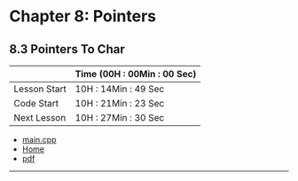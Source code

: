 # Chapter 8: Pointers
## 8.3 Pointers To Char
||Time (00H : 00Min : 00 Sec)|
|-|-|
 |Lesson Start           | 10H : 14Min : 49 Sec |  
 |Code Start             | 10H : 21Min : 23 Sec |  
 |Next Lesson            | 10H : 27Min : 30 Sec | 
* [main.cpp](./main.cpp)
* [Home](/README.md)
* [pdf](./8.3-pointers-to-char.pdf)

---
